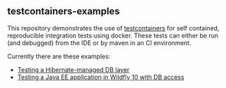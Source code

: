 ## testcontainers-examples

This repository demonstrates the use of [testcontainers](https://github.com/testcontainers/testcontainers-java) for self contained, reproducible integration tests using docker.
These tests can either be run (and debugged) from the IDE or by maven in an CI environment.


Currently there are these examples:

- [Testing a Hibernate-managed DB layer](https://github.com/kaiwinter/testcontainers-examples/tree/master/hibernate)
- [Testing a Java EE application in Wildfly 10 with DB access](https://github.com/kaiwinter/testcontainers-examples/tree/master/wildfly-mariadb)